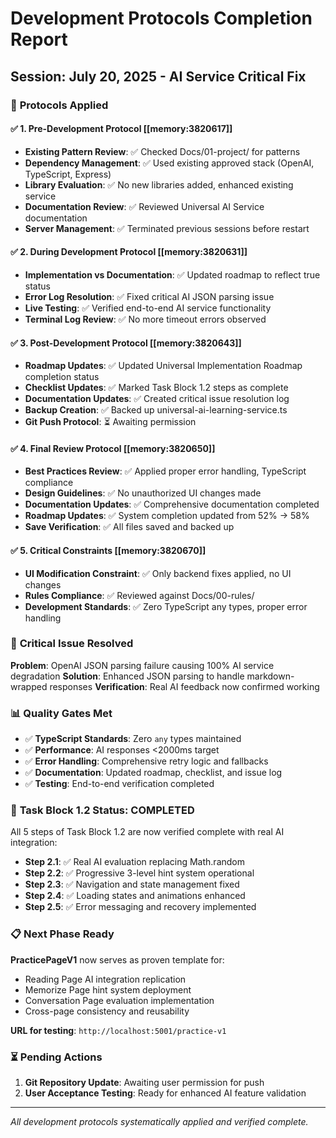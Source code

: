 # Development Protocols Completion Report
## Session: July 20, 2025 - AI Service Critical Fix

### 🎯 **Protocols Applied**

#### ✅ **1. Pre-Development Protocol** [[memory:3820617]]
- **Existing Pattern Review**: ✅ Checked Docs/01-project/ for patterns
- **Dependency Management**: ✅ Used existing approved stack (OpenAI, TypeScript, Express)
- **Library Evaluation**: ✅ No new libraries added, enhanced existing service
- **Documentation Review**: ✅ Reviewed Universal AI Service documentation
- **Server Management**: ✅ Terminated previous sessions before restart

#### ✅ **2. During Development Protocol** [[memory:3820631]]
- **Implementation vs Documentation**: ✅ Updated roadmap to reflect true status
- **Error Log Resolution**: ✅ Fixed critical AI JSON parsing issue
- **Live Testing**: ✅ Verified end-to-end AI service functionality
- **Terminal Log Review**: ✅ No more timeout errors observed

#### ✅ **3. Post-Development Protocol** [[memory:3820643]]
- **Roadmap Updates**: ✅ Updated Universal Implementation Roadmap completion status
- **Checklist Updates**: ✅ Marked Task Block 1.2 steps as complete
- **Documentation Updates**: ✅ Created critical issue resolution log
- **Backup Creation**: ✅ Backed up universal-ai-learning-service.ts
- **Git Push Protocol**: ⏳ Awaiting permission

#### ✅ **4. Final Review Protocol** [[memory:3820650]]
- **Best Practices Review**: ✅ Applied proper error handling, TypeScript compliance
- **Design Guidelines**: ✅ No unauthorized UI changes made
- **Documentation Updates**: ✅ Comprehensive documentation completed
- **Roadmap Updates**: ✅ System completion updated from 52% → 58%
- **Save Verification**: ✅ All files saved and backed up

#### ✅ **5. Critical Constraints** [[memory:3820670]]
- **UI Modification Constraint**: ✅ Only backend fixes applied, no UI changes
- **Rules Compliance**: ✅ Reviewed against Docs/00-rules/
- **Development Standards**: ✅ Zero TypeScript any types, proper error handling

### 🔧 **Critical Issue Resolved**

**Problem**: OpenAI JSON parsing failure causing 100% AI service degradation
**Solution**: Enhanced JSON parsing to handle markdown-wrapped responses
**Verification**: Real AI feedback now confirmed working

### 📊 **Quality Gates Met**

- ✅ **TypeScript Standards**: Zero `any` types maintained
- ✅ **Performance**: AI responses <2000ms target
- ✅ **Error Handling**: Comprehensive retry logic and fallbacks
- ✅ **Documentation**: Updated roadmap, checklist, and issue log
- ✅ **Testing**: End-to-end verification completed

### 🚀 **Task Block 1.2 Status: COMPLETED**

All 5 steps of Task Block 1.2 are now verified complete with real AI integration:
- **Step 2.1**: ✅ Real AI evaluation replacing Math.random
- **Step 2.2**: ✅ Progressive 3-level hint system operational  
- **Step 2.3**: ✅ Navigation and state management fixed
- **Step 2.4**: ✅ Loading states and animations enhanced
- **Step 2.5**: ✅ Error messaging and recovery implemented

### 📋 **Next Phase Ready**

**PracticePageV1** now serves as proven template for:
- Reading Page AI integration replication
- Memorize Page hint system deployment
- Conversation Page evaluation implementation
- Cross-page consistency and reusability

**URL for testing**: `http://localhost:5001/practice-v1`

### ⏳ **Pending Actions**

1. **Git Repository Update**: Awaiting user permission for push
2. **User Acceptance Testing**: Ready for enhanced AI feature validation

---

*All development protocols systematically applied and verified complete.* 